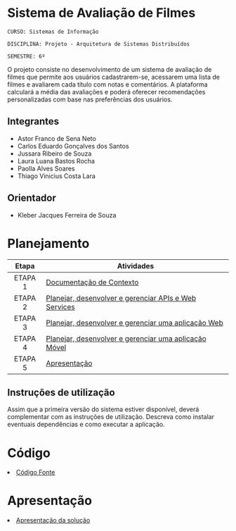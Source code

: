 # Sistema de Avaliação de Filmes

`CURSO: Sistemas de Informação`

`DISCIPLINA: Projeto - Arquitetura de Sistemas Distribuídos`

`SEMESTRE: 6º`

O projeto consiste no desenvolvimento de um sistema de avaliação de filmes que permite aos usuários cadastrarem-se, acessarem uma lista de filmes e avaliarem cada título com notas e comentários. A plataforma calculará a média das avaliações e poderá oferecer recomendações personalizadas com base nas preferências dos usuários.

## Integrantes

* Astor Franco de Sena Neto
* Carlos Eduardo Gonçalves dos Santos
* Jussara Ribeiro de Souza
* Laura Luana Bastos Rocha
* Paolla Alves Soares
* Thiago Vinicius Costa Lara

## Orientador

* Kleber Jacques Ferreira de Souza

# Planejamento

| Etapa         | Atividades |
|  :----:   | ----------- |
| ETAPA 1         |[Documentação de Contexto](docs/contexto.md) <br> |
| ETAPA 2         |[Planejar, desenvolver e gerenciar APIs e Web Services](docs/backend-apis.md) <br> |
| ETAPA 3         |[Planejar, desenvolver e gerenciar uma aplicação Web](docs/frontend-web.md) |
| ETAPA 4        |[Planejar, desenvolver e gerenciar uma aplicação Móvel](docs/frontend-mobile.md) <br>  |
| ETAPA 5         | [Apresentação](presentation/README.md) |
## Instruções de utilização

Assim que a primeira versão do sistema estiver disponível, deverá complementar com as instruções de utilização. Descreva como instalar eventuais dependências e como executar a aplicação.

# Código

<li><a href="src/README.md"> Código Fonte</a></li>

# Apresentação

<li><a href="presentation/README.md"> Apresentação da solução</a></li>
